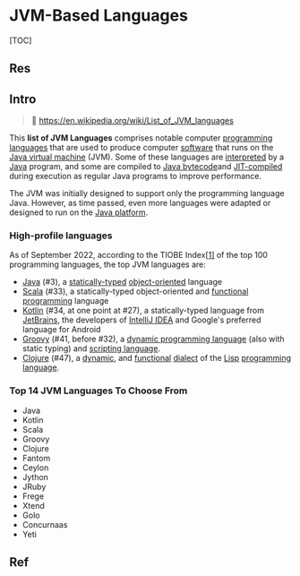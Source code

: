 # JVM-Based Languages

[TOC]



## Res



## Intro
> 🔗 https://en.wikipedia.org/wiki/List_of_JVM_languages

This **list of JVM Languages** comprises notable computer [programming languages](https://en.wikipedia.org/wiki/Programming_language) that are used to produce computer [software](https://en.wikipedia.org/wiki/Software) that runs on the [Java virtual machine](https://en.wikipedia.org/wiki/Java_virtual_machine) (JVM). Some of these languages are [interpreted](https://en.wikipedia.org/wiki/Interpreted_language) by a [Java](https://en.wikipedia.org/wiki/Java_(programming_language)) program, and some are compiled to [Java bytecode](https://en.wikipedia.org/wiki/Java_bytecode)and [JIT-compiled](https://en.wikipedia.org/wiki/Just-in-time_compilation) during execution as regular Java programs to improve performance.

The JVM was initially designed to support only the programming language Java. However, as time passed, even more languages were adapted or designed to run on the [Java platform](https://en.wikipedia.org/wiki/Java_(software_platform)).


### High-profile languages
As of September 2022, according to the TIOBE Index[[1\]](https://en.wikipedia.org/wiki/List_of_JVM_languages#cite_note-tiobe_top_languages-1) of the top 100 programming languages, the top JVM languages are:

- [Java](https://en.wikipedia.org/wiki/Java_(programming_language)) (#3), a [statically-typed](https://en.wikipedia.org/wiki/Type_system#Static_type_checking) [object-oriented](https://en.wikipedia.org/wiki/Object-oriented_programming) language
- [Scala](https://en.wikipedia.org/wiki/Scala_(programming_language)) (#33), a statically-typed object-oriented and [functional programming](https://en.wikipedia.org/wiki/Functional_programming) language
- [Kotlin](https://en.wikipedia.org/wiki/Kotlin_(programming_language)) (#34, at one point at #27), a statically-typed language from [JetBrains](https://en.wikipedia.org/wiki/JetBrains), the developers of [IntelliJ IDEA](https://en.wikipedia.org/wiki/IntelliJ_IDEA) and Google's preferred language for Android
- [Groovy](https://en.wikipedia.org/wiki/Apache_Groovy) (#41, before #32), a [dynamic programming language](https://en.wikipedia.org/wiki/Dynamic_programming_language) (also with static typing) and [scripting language](https://en.wikipedia.org/wiki/Scripting_language).
- [Clojure](https://en.wikipedia.org/wiki/Clojure) (#47), a [dynamic](https://en.wikipedia.org/wiki/Dynamic_programming_language), and [functional](https://en.wikipedia.org/wiki/Functional_programming) [dialect](https://en.wikipedia.org/wiki/Dialect_(computing)) of the [Lisp](https://en.wikipedia.org/wiki/Lisp_(programming_language)) [programming language](https://en.wikipedia.org/wiki/Programming_language).


### Top 14 JVM Languages To Choose From
- Java
- Kotlin
- Scala
- Groovy
- Clojure
- Fantom
- Ceylon
- Jython
- JRuby
- Frege
- Xtend
- Golo
- Concurnaas
- Yeti



[Top 14 JVM Languages To Choose From]: https://www.spec-india.com/blog/jvm-languages



## Ref

